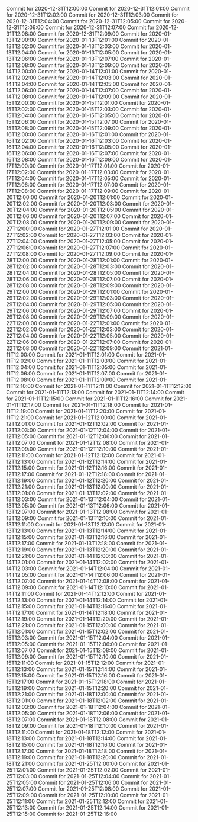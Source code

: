 Commit for 2020-12-31T12:00:00
Commit for 2020-12-31T12:01:00
Commit for 2020-12-31T12:02:00
Commit for 2020-12-31T12:03:00
Commit for 2020-12-31T12:04:00
Commit for 2020-12-31T12:05:00
Commit for 2020-12-31T12:06:00
Commit for 2020-12-31T12:07:00
Commit for 2020-12-31T12:08:00
Commit for 2020-12-31T12:09:00
Commit for 2020-01-13T12:00:00
Commit for 2020-01-13T12:01:00
Commit for 2020-01-13T12:02:00
Commit for 2020-01-13T12:03:00
Commit for 2020-01-13T12:04:00
Commit for 2020-01-13T12:05:00
Commit for 2020-01-13T12:06:00
Commit for 2020-01-13T12:07:00
Commit for 2020-01-13T12:08:00
Commit for 2020-01-13T12:09:00
Commit for 2020-01-14T12:00:00
Commit for 2020-01-14T12:01:00
Commit for 2020-01-14T12:02:00
Commit for 2020-01-14T12:03:00
Commit for 2020-01-14T12:04:00
Commit for 2020-01-14T12:05:00
Commit for 2020-01-14T12:06:00
Commit for 2020-01-14T12:07:00
Commit for 2020-01-14T12:08:00
Commit for 2020-01-14T12:09:00
Commit for 2020-01-15T12:00:00
Commit for 2020-01-15T12:01:00
Commit for 2020-01-15T12:02:00
Commit for 2020-01-15T12:03:00
Commit for 2020-01-15T12:04:00
Commit for 2020-01-15T12:05:00
Commit for 2020-01-15T12:06:00
Commit for 2020-01-15T12:07:00
Commit for 2020-01-15T12:08:00
Commit for 2020-01-15T12:09:00
Commit for 2020-01-16T12:00:00
Commit for 2020-01-16T12:01:00
Commit for 2020-01-16T12:02:00
Commit for 2020-01-16T12:03:00
Commit for 2020-01-16T12:04:00
Commit for 2020-01-16T12:05:00
Commit for 2020-01-16T12:06:00
Commit for 2020-01-16T12:07:00
Commit for 2020-01-16T12:08:00
Commit for 2020-01-16T12:09:00
Commit for 2020-01-17T12:00:00
Commit for 2020-01-17T12:01:00
Commit for 2020-01-17T12:02:00
Commit for 2020-01-17T12:03:00
Commit for 2020-01-17T12:04:00
Commit for 2020-01-17T12:05:00
Commit for 2020-01-17T12:06:00
Commit for 2020-01-17T12:07:00
Commit for 2020-01-17T12:08:00
Commit for 2020-01-17T12:09:00
Commit for 2020-01-20T12:00:00
Commit for 2020-01-20T12:01:00
Commit for 2020-01-20T12:02:00
Commit for 2020-01-20T12:03:00
Commit for 2020-01-20T12:04:00
Commit for 2020-01-20T12:05:00
Commit for 2020-01-20T12:06:00
Commit for 2020-01-20T12:07:00
Commit for 2020-01-20T12:08:00
Commit for 2020-01-20T12:09:00
Commit for 2020-01-27T12:00:00
Commit for 2020-01-27T12:01:00
Commit for 2020-01-27T12:02:00
Commit for 2020-01-27T12:03:00
Commit for 2020-01-27T12:04:00
Commit for 2020-01-27T12:05:00
Commit for 2020-01-27T12:06:00
Commit for 2020-01-27T12:07:00
Commit for 2020-01-27T12:08:00
Commit for 2020-01-27T12:09:00
Commit for 2020-01-28T12:00:00
Commit for 2020-01-28T12:01:00
Commit for 2020-01-28T12:02:00
Commit for 2020-01-28T12:03:00
Commit for 2020-01-28T12:04:00
Commit for 2020-01-28T12:05:00
Commit for 2020-01-28T12:06:00
Commit for 2020-01-28T12:07:00
Commit for 2020-01-28T12:08:00
Commit for 2020-01-28T12:09:00
Commit for 2020-01-29T12:00:00
Commit for 2020-01-29T12:01:00
Commit for 2020-01-29T12:02:00
Commit for 2020-01-29T12:03:00
Commit for 2020-01-29T12:04:00
Commit for 2020-01-29T12:05:00
Commit for 2020-01-29T12:06:00
Commit for 2020-01-29T12:07:00
Commit for 2020-01-29T12:08:00
Commit for 2020-01-29T12:09:00
Commit for 2020-01-22T12:00:00
Commit for 2020-01-22T12:01:00
Commit for 2020-01-22T12:02:00
Commit for 2020-01-22T12:03:00
Commit for 2020-01-22T12:04:00
Commit for 2020-01-22T12:05:00
Commit for 2020-01-22T12:06:00
Commit for 2020-01-22T12:07:00
Commit for 2020-01-22T12:08:00
Commit for 2020-01-22T12:09:00
Commit for 2021-01-11T12:00:00
Commit for 2021-01-11T12:01:00
Commit for 2021-01-11T12:02:00
Commit for 2021-01-11T12:03:00
Commit for 2021-01-11T12:04:00
Commit for 2021-01-11T12:05:00
Commit for 2021-01-11T12:06:00
Commit for 2021-01-11T12:07:00
Commit for 2021-01-11T12:08:00
Commit for 2021-01-11T12:09:00
Commit for 2021-01-11T12:10:00
Commit for 2021-01-11T12:11:00
Commit for 2021-01-11T12:12:00
Commit for 2021-01-11T12:13:00
Commit for 2021-01-11T12:14:00
Commit for 2021-01-11T12:15:00
Commit for 2021-01-11T12:16:00
Commit for 2021-01-11T12:17:00
Commit for 2021-01-11T12:18:00
Commit for 2021-01-11T12:19:00
Commit for 2021-01-11T12:20:00
Commit for 2021-01-11T12:21:00
Commit for 2021-01-12T12:00:00
Commit for 2021-01-12T12:01:00
Commit for 2021-01-12T12:02:00
Commit for 2021-01-12T12:03:00
Commit for 2021-01-12T12:04:00
Commit for 2021-01-12T12:05:00
Commit for 2021-01-12T12:06:00
Commit for 2021-01-12T12:07:00
Commit for 2021-01-12T12:08:00
Commit for 2021-01-12T12:09:00
Commit for 2021-01-12T12:10:00
Commit for 2021-01-12T12:11:00
Commit for 2021-01-12T12:12:00
Commit for 2021-01-12T12:13:00
Commit for 2021-01-12T12:14:00
Commit for 2021-01-12T12:15:00
Commit for 2021-01-12T12:16:00
Commit for 2021-01-12T12:17:00
Commit for 2021-01-12T12:18:00
Commit for 2021-01-12T12:19:00
Commit for 2021-01-12T12:20:00
Commit for 2021-01-12T12:21:00
Commit for 2021-01-13T12:00:00
Commit for 2021-01-13T12:01:00
Commit for 2021-01-13T12:02:00
Commit for 2021-01-13T12:03:00
Commit for 2021-01-13T12:04:00
Commit for 2021-01-13T12:05:00
Commit for 2021-01-13T12:06:00
Commit for 2021-01-13T12:07:00
Commit for 2021-01-13T12:08:00
Commit for 2021-01-13T12:09:00
Commit for 2021-01-13T12:10:00
Commit for 2021-01-13T12:11:00
Commit for 2021-01-13T12:12:00
Commit for 2021-01-13T12:13:00
Commit for 2021-01-13T12:14:00
Commit for 2021-01-13T12:15:00
Commit for 2021-01-13T12:16:00
Commit for 2021-01-13T12:17:00
Commit for 2021-01-13T12:18:00
Commit for 2021-01-13T12:19:00
Commit for 2021-01-13T12:20:00
Commit for 2021-01-13T12:21:00
Commit for 2021-01-14T12:00:00
Commit for 2021-01-14T12:01:00
Commit for 2021-01-14T12:02:00
Commit for 2021-01-14T12:03:00
Commit for 2021-01-14T12:04:00
Commit for 2021-01-14T12:05:00
Commit for 2021-01-14T12:06:00
Commit for 2021-01-14T12:07:00
Commit for 2021-01-14T12:08:00
Commit for 2021-01-14T12:09:00
Commit for 2021-01-14T12:10:00
Commit for 2021-01-14T12:11:00
Commit for 2021-01-14T12:12:00
Commit for 2021-01-14T12:13:00
Commit for 2021-01-14T12:14:00
Commit for 2021-01-14T12:15:00
Commit for 2021-01-14T12:16:00
Commit for 2021-01-14T12:17:00
Commit for 2021-01-14T12:18:00
Commit for 2021-01-14T12:19:00
Commit for 2021-01-14T12:20:00
Commit for 2021-01-14T12:21:00
Commit for 2021-01-15T12:00:00
Commit for 2021-01-15T12:01:00
Commit for 2021-01-15T12:02:00
Commit for 2021-01-15T12:03:00
Commit for 2021-01-15T12:04:00
Commit for 2021-01-15T12:05:00
Commit for 2021-01-15T12:06:00
Commit for 2021-01-15T12:07:00
Commit for 2021-01-15T12:08:00
Commit for 2021-01-15T12:09:00
Commit for 2021-01-15T12:10:00
Commit for 2021-01-15T12:11:00
Commit for 2021-01-15T12:12:00
Commit for 2021-01-15T12:13:00
Commit for 2021-01-15T12:14:00
Commit for 2021-01-15T12:15:00
Commit for 2021-01-15T12:16:00
Commit for 2021-01-15T12:17:00
Commit for 2021-01-15T12:18:00
Commit for 2021-01-15T12:19:00
Commit for 2021-01-15T12:20:00
Commit for 2021-01-15T12:21:00
Commit for 2021-01-18T12:00:00
Commit for 2021-01-18T12:01:00
Commit for 2021-01-18T12:02:00
Commit for 2021-01-18T12:03:00
Commit for 2021-01-18T12:04:00
Commit for 2021-01-18T12:05:00
Commit for 2021-01-18T12:06:00
Commit for 2021-01-18T12:07:00
Commit for 2021-01-18T12:08:00
Commit for 2021-01-18T12:09:00
Commit for 2021-01-18T12:10:00
Commit for 2021-01-18T12:11:00
Commit for 2021-01-18T12:12:00
Commit for 2021-01-18T12:13:00
Commit for 2021-01-18T12:14:00
Commit for 2021-01-18T12:15:00
Commit for 2021-01-18T12:16:00
Commit for 2021-01-18T12:17:00
Commit for 2021-01-18T12:18:00
Commit for 2021-01-18T12:19:00
Commit for 2021-01-18T12:20:00
Commit for 2021-01-18T12:21:00
Commit for 2021-01-25T12:00:00
Commit for 2021-01-25T12:01:00
Commit for 2021-01-25T12:02:00
Commit for 2021-01-25T12:03:00
Commit for 2021-01-25T12:04:00
Commit for 2021-01-25T12:05:00
Commit for 2021-01-25T12:06:00
Commit for 2021-01-25T12:07:00
Commit for 2021-01-25T12:08:00
Commit for 2021-01-25T12:09:00
Commit for 2021-01-25T12:10:00
Commit for 2021-01-25T12:11:00
Commit for 2021-01-25T12:12:00
Commit for 2021-01-25T12:13:00
Commit for 2021-01-25T12:14:00
Commit for 2021-01-25T12:15:00
Commit for 2021-01-25T12:16:00
